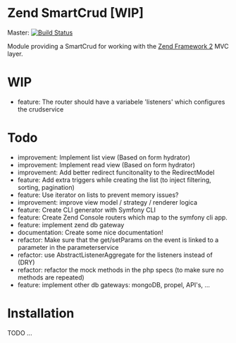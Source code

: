 Zend SmartCrud [WIP]
====================
Master: [![Build Status](https://secure.travis-ci.org/veewee/PhproSmartCrud.png?branch=master)](http://travis-ci.org/veewee/PhproSmartCrud)

Module providing a SmartCrud for working with the [Zend Framework 2](https://github.com/zendframework/zf2) MVC
layer.

WIP
============
* feature: The router should have a variabele 'listeners' which configures the crudservice

Todo
============

* improvement: Implement list view (Based on form hydrator)
* improvement: Implement read view (Based on form hydrator)
* improvement: Add better redirect funcitonality to the RedirectModel
* feature: Add extra triggers while creating the list (to inject filtering, sorting, pagination)
* feature: Use iterator on lists to prevent memory issues?
* improvement: improve view model / strategy / renderer logica
* feature: Create CLI generator with Symfony CLI
* feature: Create Zend Console routers which map to the symfony cli app.
* feature: implement zend db gateway
* documentation: Create some nice documentation!
* refactor: Make sure that the get/setParams on the event is linked to a parameter in the parameterservice
* refactor: use AbstractListenerAggregate for the listeners instead of (DRY)
* refactor: refactor the mock methods in the php specs (to make sure no methods are repeated)
* feature: implement other db gateways: mongoDB, propel, API's, ...


Installation
============
TODO ...
